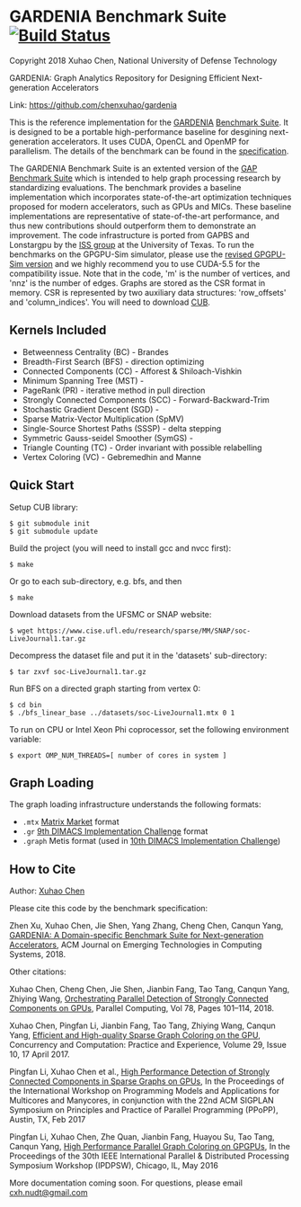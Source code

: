 GARDENIA Benchmark Suite [![Build Status](https://chenxuhao.github.io/gardenia.svg)](https://chenxuhao.github.io/gardenia)
===================

Copyright 2018 Xuhao Chen, National University of Defense Technology

GARDENIA: Graph Analytics Repository for Designing Efficient Next-generation Accelerators

Link: https://github.com/chenxuhao/gardenia

This is the reference implementation for the [GARDENIA](https://chenxuhao.github.io/) [Benchmark Suite](https://chenxuhao.github.io/). It is designed to be a portable high-performance baseline for desgining next-generation accelerators. It uses CUDA, OpenCL and OpenMP for parallelism. The details of the benchmark can be found in the [specification](https://arxiv.org/pdf/1708.04567.pdf).

The GARDENIA Benchmark Suite is an extented version of the [GAP](https://gap.cs.berkeley.edu/) [Benchmark Suite](https://gap.cs.berkeley.edu/benchmark.html) which is intended to help graph processing research by standardizing evaluations. The benchmark provides a baseline implementation which incorporates state-of-the-art optimization techniques proposed for modern accelerators, such as GPUs and MICs. These baseline implementations are representative of state-of-the-art performance, and thus new contributions should outperform them to demonstrate an improvement. The code infrastructure is ported from GAPBS and Lonstargpu by the [ISS group](http://iss.ices.utexas.edu/?p=projects/galois/lonestargpu) at the University of Texas. 
To run the benchmarks on the GPGPU-Sim simulator, please use the [revised GPGPU-Sim version](https://github.com/chenxuhao/gpgpu-sim-ndp) and we highly recommend you to use CUDA-5.5 for the compatibility issue.
Note that in the code, 'm' is the number of vertices, and 'nnz' is the number of edges.
Graphs are stored as the CSR format in memory.
CSR is represented by two auxiliary data structures: 'row_offsets' and 'column_indices'.
You will need to download [CUB](https://nvlabs.github.io/cub/).

Kernels Included
----------------

+ Betweenness Centrality (BC) - Brandes
+ Breadth-First Search (BFS) - direction optimizing
+ Connected Components (CC) - Afforest & Shiloach-Vishkin
+ Minimum Spanning Tree (MST) - 
+ PageRank (PR) - iterative method in pull direction
+ Strongly Connected Components (SCC) - Forward-Backward-Trim
+ Stochastic Gradient Descent (SGD) -
+ Sparse Matrix-Vector Multiplication (SpMV)
+ Single-Source Shortest Paths (SSSP) - delta stepping
+ Symmetric Gauss-seidel Smoother (SymGS) -
+ Triangle Counting (TC) - Order invariant with possible relabelling
+ Vertex Coloring (VC) - Gebremedhin and Manne


Quick Start
-----------

Setup CUB library:

    $ git submodule init
    $ git submodule update

Build the project (you will need to install gcc and nvcc first):

    $ make

Or go to each sub-directory, e.g. bfs, and then

    $ make

Download datasets from the UFSMC or SNAP website:

    $ wget https://www.cise.ufl.edu/research/sparse/MM/SNAP/soc-LiveJournal1.tar.gz

Decompress the dataset file and put it in the 'datasets' sub-directory:

    $ tar zxvf soc-LiveJournal1.tar.gz

Run BFS on a directed graph starting from vertex 0:

    $ cd bin
    $ ./bfs_linear_base ../datasets/soc-LiveJournal1.mtx 0 1

To run on CPU or Intel Xeon Phi coprocessor, set the following environment variable:

    $ export OMP_NUM_THREADS=[ number of cores in system ]


Graph Loading
-------------

The graph loading infrastructure understands the following formats:
+ `.mtx` [Matrix Market](https://math.nist.gov/MatrixMarket/formats.html) format
+ `.gr` [9th DIMACS Implementation Challenge](https//www.dis.uniroma1.it/challenge9/download.shtml) format
+ `.graph` Metis format (used in [10th DIMACS Implementation Challenge](https://www.cc.gatech.edu/dimacs10/index.shtml))


How to Cite
-----------

Author: 
[Xuhao Chen](https://chenxuhao.github.io)

Please cite this code by the benchmark specification:

Zhen Xu, Xuhao Chen, Jie Shen, Yang Zhang, Cheng Chen, Canqun Yang,
[GARDENIA: A Domain-specific Benchmark Suite for Next-generation Accelerators](https://arxiv.org/pdf/1708.04567.pdf), 
ACM Journal on Emerging Technologies in Computing Systems, 2018.

Other citations:

Xuhao Chen, Cheng Chen, Jie Shen, Jianbin Fang, Tao Tang, Canqun Yang, Zhiying Wang,
[Orchestrating Parallel Detection of Strongly Connected Components on GPUs](https://chenxuhao.github.io/docs/parco-scc.pdf), 
Parallel Computing, Vol 78, Pages 101–114, 2018.

Xuhao Chen, Pingfan Li, Jianbin Fang, Tao Tang, Zhiying Wang, Canqun Yang,
[Efficient and High-quality Sparse Graph Coloring on the GPU](https://arxiv.org/pdf/1606.06025v1.pdf), 
Concurrency and Computation: Practice and Experience, Volume 29, Issue 10, 17 April 2017.

Pingfan Li, Xuhao Chen et al., 
[High Performance Detection of Strongly Connected Components in Sparse Graphs on GPUs](https://chenxuhao.github.io/docs/pmam-2017.pdf), 
In the Proceedings of the International Workshop on Programming Models and Applications for Multicores and Manycores, in conjunction with the 22nd ACM SIGPLAN Symposium on Principles and Practice of Parallel Programming (PPoPP), Austin, TX, Feb 2017 

Pingfan Li, Xuhao Chen, Zhe Quan, Jianbin Fang, Huayou Su, Tao Tang, Canqun Yang,
[High Performance Parallel Graph Coloring on GPGPUs](https://chenxuhao.github.io/docs/ipdpsw-2016.pdf), 
In the Proceedings of the 30th IEEE International Parallel & Distributed Processing Symposium Workshop (IPDPSW), Chicago, IL, May 2016

More documentation coming soon. For questions, please email <cxh.nudt@gmail.com>
